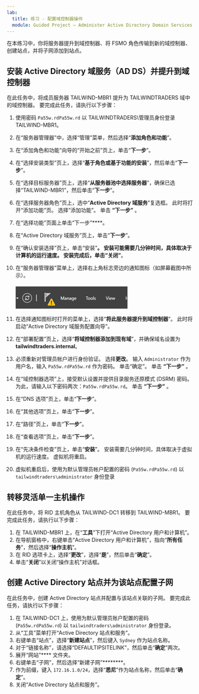 ```yaml
---
lab:
  title: 练习 - 配置域控制器操作
  module: Guided Project – Administer Active Directory Domain Services
---
```

在本练习中，你将服务器提升到域控制器、将 FSMO 角色传输到新的域控制器、创建站点，并将子网添加到站点。

## 安装 Active Directory 域服务（AD DS）并提升到域控制器

在此任务中，将成员服务器 TAILWIND-MBR1 提升为 TAILWINDTRADERS 域中的域控制器。 要完成此任务，请执行以下步骤：

1.  使用密码 `Pa55w.rdPa55w.rd` 以 TAILWINDTRADERS\\管理员身份登录 TAILWIND-MBR1。
2.  在“服务器管理器”中，选择“管理”菜单，然后选择“**添加角色和功能**”。
3.  在“添加角色和功能”向导的“开始之前”页上，单击“**下一步**”。
4.  在“选择安装类型”页上，选择“**基于角色或基于功能的安装**”，然后单击“**下一步**”。
5.  在“选择目标服务器”页上，选择“**从服务器池中选择服务器**”，确保已选择“TAILWIND-MBR1”，然后单击“**下一步**”。
6.  在“选择服务器角色”页上，选中“**Active Directory 域服务**”复选框。 此时将打开“添加功能”页。 选择“添加功能”。 单击 **“下一步”** 。
7.  在“选择功能”页面上单击“下一步”****。
8.  在“Active Directory 域服务”页上，单击“**下一步**”。
9.  在“确认安装选择”页上，单击“安装”****。 安装可能需要几分钟时间，具体取决于计算机的运行速度。 安装完成后，单击“关闭”****。
10. 在“服务器管理器”菜单上，选择右上角标志旁边的通知图标（如屏幕截图中所示）。

    ![“服务器管理器”菜单的屏幕截图，其中显示了警报图标。](./Media/server-manager-menu.png)
13. 在选择通知图标时打开的菜单上，选择“**将此服务器提升到域控制器**”。 此时将启动“Active Directory 域服务配置向导”。
14. 在“部署配置”页上，选择“**将域控制器添加到现有域**”，并确保域名设置为 **tailwindtraders.internal**。
15. 必须重新对管理员帐户进行身份验证。 选择**更改**。 输入 `Administrator` 作为用户名，输入 `Pa55w.rdPa55w.rd` 作为密码。 单击“确定”。 单击 **“下一步”** 。
16. 在“域控制器选项”上，接受默认设置并提供目录服务还原模式 (DSRM) 密码。 为此，请输入以下密码两次：`Pa55w.rdPa55w.rd`。 单击 **“下一步”** 。
17. 在“DNS 选项”页上，单击“**下一步**”。
18. 在“其他选项”页上，单击“**下一步**”。
19. 在“路径”页上，单击“**下一步**”。
20. 在“查看选项”页上，单击“**下一步**”。
21. 在“先决条件检查”页上，单击“**安装**”。 安装需要几分钟时间，具体取决于虚拟机的运行速度。 虚拟机将重启。
22. 虚拟机重启后，使用为默认管理员帐户配置的密码 (`Pa55w.rdPa55w.rd`) 以 `tailwindtraders\administrator` 身份登录

## 转移灵活单一主机操作

在此任务中，将 RID 主机角色从 TAILWIND-DC1 转移到 TAILWIND-MBR1。 要完成此任务，请执行以下步骤：

1.  在 TAILWIND-MBR1 上，在“**工具**”下打开“Active Directory 用户和计算机”。<br>
2.  在导航窗格中，右键单击“Active Directory 用户和计算机”，指向“**所有任务**”，然后选择“**操作主机**”。
3.  在 RID 选项卡上，选择“**更改**”，选择“**是**”，然后单击“**确定**”。
4.  单击“**关闭**”以关闭“操作主机”对话框。

## 创建 Active Directory 站点并为该站点配置子网

在此任务中，创建 Active Directory 站点并配置与该站点关联的子网。 要完成此任务，请执行以下步骤：

1.  在 TAILWIND-DC1 上，使用为默认管理员账户配置的密码 (`Pa55w.rdPa55w.rd`) 以 `tailwindtraders\administrator` 身份登录。
2.  从“工具”菜单打开“Active Directory 站点和服务”。
3.  右键单击“站点”，选择“**新建站点**”，然后键入 `Sydney` 作为站点名称。
4.  对于“链接名称”，请选择“DEFAULTIPSITELINK”，然后单击“**确定**”两次。
5.  展开“网站”**** 文件夹。
6.  右键单击“子网”，然后选择“新建子网”********。
7.  作为前缀，键入 `172.16.1.0/24`，选择“**悉尼**”作为站点名称，然后单击“**确定**”。
8.  关闭“Active Directory 站点和服务”。
